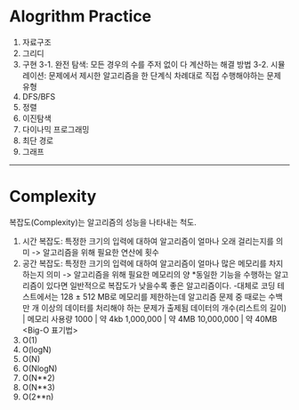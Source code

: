 # Alogrithm Practice
1. 자료구조
2. 그리디
3. 구현
    3-1. 완전 탐색: 모든 경우의 수를 주저 없이 다 계산하는 해결 방법
    3-2. 시뮬레이션: 문제에서 제시한 알고리즘을 한 단계식 차례대로 직접 수행해야하는 문제 유형 
4. DFS/BFS
5. 정렬
6. 이진탐색
7. 다이나믹 프로그래밍
8. 최단 경로
9. 그래프
------------------------------------------------------------------------------------------
# Complexity 
복잡도(Complexity)는 알고리즘의 성능을 나타내는 척도.
1. 시간 복잡도: 특정한 크기의 입력에 대하여 알고리즘이 얼마나 오래 걸리는지를 의미 -> 알고리즘을 위해 필요한 연산에 횟수
2. 공간 복잡도: 특정한 크기의 입력에 대하여 알고리즘이 얼마나 많은 메모리를 차지하는지 의미 -> 알고리즘을 위해 필요한 메모리의 양
*동일한 기능을 수행하는 알고리즘이 있다면 일반적으로 복잡도가 낮을수록 좋은 알고리즘이다.
-대체로 코딩 테스트에서는 128 ± 512 MB로 메모리를 제한하는데 알고리즘 문제 중 때로는 수백만 개 이상의 데이터를 처리해야 하는 문제가 출제됨
데이터의 개수(리스트의 길이) | 메모리 사용량
1000 | 약 4kb
1,000,000 | 약 4MB
10,000,000 | 약 40MB
<Big-O 표기법>
1. O(1)
2. O(logN)
3. O(N)
4. O(NlogN)
5. O(N**2)
6. O(N**3)
7. O(2**n)

